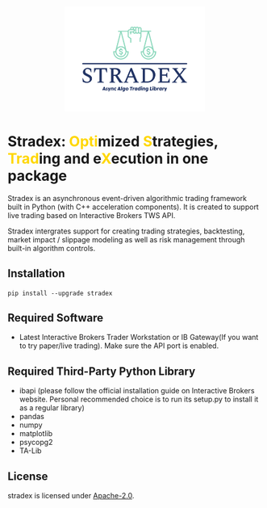 <div align="center">
<img src="assets/stradex-logo.png" width="55%">
</div>

# Stradex: <font color="gold">Opti</font>mized <font color="gold">S</font>trategies, <font color="gold">Trad</font>ing and e<font color="gold">X</font>ecution in one package

Stradex is an asynchronous event-driven algorithmic trading framework built in Python (with C++ acceleration components). It is created to support live trading based on Interactive Brokers TWS API.

Stradex intergrates support for creating trading strategies, backtesting, market impact / slippage modeling as well as risk management through built-in algorithm controls.

## Installation
```
pip install --upgrade stradex
```

## Required Software
+ Latest Interactive Brokers Trader Workstation or IB Gateway(If you want to try paper/live trading). Make sure the API port is enabled.

## Required Third-Party Python Library
+ ibapi (please follow the official installation guide on Interactive Brokers website. Personal recommended choice is to run its setup.py to install it as a regular library)
+ pandas
+ numpy
+ matplotlib
+ psycopg2
+ TA-Lib

## License
stradex is licensed under [Apache-2.0](https://www.apache.org/licenses/LICENSE-2.0.txt).
